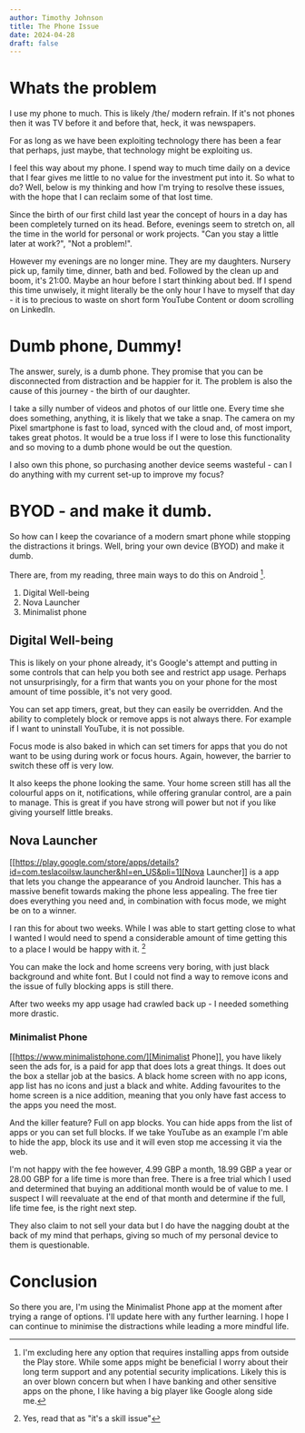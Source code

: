 ```yaml
---
author: Timothy Johnson
title: The Phone Issue
date: 2024-04-28
draft: false 
---
```


	
# Whats the problem 		
		
		
		
I use my phone to much. This is likely /the/ modern refrain. If it's not phones then it was TV before it and before that, heck, it was newspapers.

For as long as we have been exploiting technology there has been a fear that perhaps, just maybe, that technology might be exploiting us.

I feel this way about my phone. I spend way to much time daily on a device that I fear gives me little to no value for the investment put into it. So what to do? Well, below is my thinking and how I'm trying to resolve these issues, with the hope that I can reclaim some of that lost time.


Since the birth of our first child last year the concept of hours in a day has been completely turned on its head. Before, evenings seem to stretch on, all the time in the world for personal or work projects. "Can you stay a little later at work?", "Not a problem!". 

However my evenings are no longer mine. They are my daughters. Nursery pick up, family time, dinner, bath and bed. Followed by the clean up and boom, it's 21:00. Maybe an hour before I start thinking about bed. If I spend this time unwisely, it might literally be the only hour I have to myself that day - it is to precious to waste on short form YouTube Content or doom scrolling on LinkedIn.


# Dumb phone, Dummy!


The answer, surely, is a dumb phone. They promise that you can be disconnected from distraction and be happier for it. The problem is also the cause of this journey - the birth of our daughter. 

I take a silly number of videos and photos of our little one. Every time she does something, anything, it is likely that we take a snap. The camera on my Pixel smartphone is fast to load, synced with the cloud and, of most import, takes great photos. It would be a true loss if I were to lose this functionality and so moving to a dumb phone would be out the question.

I also own this phone, so purchasing another device seems wasteful - can I do anything with my current set-up to improve my focus?

# BYOD - and make it dumb.

So how can I keep the covariance of a modern smart phone while stopping the distractions it brings. Well, bring your own device (BYOD) and make it dumb.

There are, from my reading, three main ways to do this on Android [^1]. 

1. Digital Well-being
2. Nova Launcher
3. Minimalist phone


## Digital Well-being

This is likely on your phone already, it's Google's attempt and putting in some controls that can help you both see and restrict app usage. Perhaps not unsurprisingly, for a firm that wants you on your phone for the most amount of time possible, it's not very good. 

You can set app timers, great, but they can easily be overridden. And the ability to completely block or remove apps is not always there. For example if I want to uninstall YouTube, it is not possible. 

Focus mode is also baked in which can set timers for apps that you do not want to be using during work or focus hours. Again, however, the barrier to switch these off is very low. 

It also keeps the phone looking the same. Your home screen still has all the colourful apps on it, notifications, while offering granular control, are a pain to manage. This is great if you have strong will power but not if you like giving yourself little breaks.

## Nova Launcher 

[[https://play.google.com/store/apps/details?id=com.teslacoilsw.launcher&hl=en_US&pli=1][Nova Launcher]] is a app that lets you change the appearance of you Android launcher. This has a massive benefit towards making the phone less appealing. The free tier does everything you need and, in combination with focus mode, we might be on to a winner. 

I ran this for about two weeks. While I was able to start getting close to what I wanted I would need to spend a considerable amount of time getting this to a place I would be happy with it. [^2] 

You can make the lock and home screens very boring, with just black background and white font. But I could not find a way to remove icons and the issue of fully blocking apps is still there. 

After two weeks my app usage had crawled back up - I needed something more drastic. 

### Minimalist Phone

[[https://www.minimalistphone.com/][Minimalist Phone]], you have likely seen the ads for, is a paid for app that does lots a great things. It does out the box a stellar job at the basics. A black home screen with no app icons, app list has no icons and just a black and white. Adding favourites to the home screen is a nice addition, meaning that you only have fast access to the apps you need the most. 

And the killer feature? Full on app blocks. You can hide apps from the list of apps or you can set full blocks. If we take YouTube as an example I'm able to hide the app, block its use and it will even stop me accessing it via the web. 

I'm not happy with the fee however, 4.99 GBP a month, 18.99 GBP a year or 28.00 GBP for a life time is more than free. There is a free trial which I used and determined that buying an additional month would be of value to me. I suspect I will reevaluate at the end of that month and determine if the full, life time fee, is the right next step. 

They also claim to not sell your data but I do have the nagging doubt at the back of my mind that perhaps, giving so much of my personal device to them is questionable. 

# Conclusion

So there you are, I'm using the Minimalist Phone app at the moment after trying a range of options. I'll update here with any further learning. I hope I can continue to minimise the distractions while leading a more mindful life. 


[^1]: I'm excluding here any option that requires installing apps from outside the Play store. While some apps might be beneficial I worry about their long term support and any potential security implications. Likely this is an over blown concern but when I have banking and other sensitive apps on the phone, I like having a big player like Google along side me. 

[^2]: Yes, read that as "it's a skill issue"
